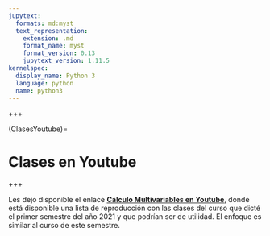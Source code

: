 ```yaml
---
jupytext:
  formats: md:myst
  text_representation:
    extension: .md
    format_name: myst
    format_version: 0.13
    jupytext_version: 1.11.5
kernelspec:
  display_name: Python 3
  language: python
  name: python3
---
```


<!--###########################################################################################################################
##############################################################################################################################
#############################################################################################
-->

+++

(ClasesYoutube)=
# Clases en Youtube

+++

Les dejo disponible el enlace [**Cálculo Multivariables en Youtube**](https://youtube.com/playlist?list=PLtLaQ41k0lfQ1p8SLzXd7QzKYdSU2BIj0&si=Qdq6Q47iD8XO6X71), donde está disponible una lista de reproducción con las clases del curso que dicté el primer semestre del año 2021 y que podrían ser de utilidad. El enfoque es similar al curso de este semestre.